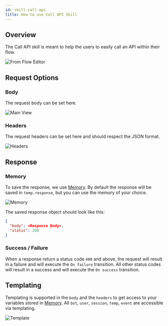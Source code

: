 ```yaml
---
id: skill-call-api
title: How to use Call API Skill
---
```


## Overview

The Call API skill is meant to help the users to easily call an API within their flow.

![From Flow Editor](assets/call-api-skill-flow.png)

## Request Options

### Body

The request body can be set here.

![Main View](assets/call-api-skill.png)

### Headers

The request headers can be set here and should respect the JSON format.

![Headers](assets/call-api-skill-headers.png)

## Response

### Memory

To save the response, we use [Memory](../../main/memory). By default the response will be saved in `temp.response`, but you can use the memory of your choice.

![Memory](assets/call-api-skill-memory.png)

The saved response object should look like this:

```json
{
  "body": <Response Body>,
  "status": 200
}
```

### Success / Failure

When a response return a status code `400` and above, the request will result in a failure and will execute the `On failure` transition. All other status codes will result in a success and will execute the `On success` transition.

## Templating

Templating is supported in the `body` and the `headers` to get access to your variables stored in [Memory](../../main/memory). All `bot`, `user`, `session`, `temp`, `event` are accessible via templating.

![Template](assets/call-api-skill-template.png)
